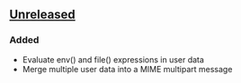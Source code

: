 ## [Unreleased]

### Added

- Evaluate env() and file() expressions in user data
- Merge multiple user data into a MIME multipart message

[Unreleased]: https://github.com/eighty4/c2/commits/main
